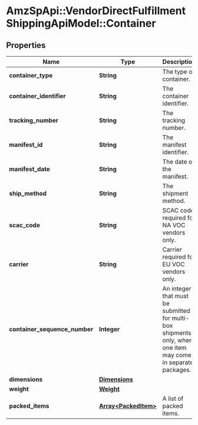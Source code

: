 # AmzSpApi::VendorDirectFulfillmentShippingApiModel::Container

## Properties
Name | Type | Description | Notes
------------ | ------------- | ------------- | -------------
**container_type** | **String** | The type of container. | 
**container_identifier** | **String** | The container identifier. | 
**tracking_number** | **String** | The tracking number. | [optional] 
**manifest_id** | **String** | The manifest identifier. | [optional] 
**manifest_date** | **String** | The date of the manifest. | [optional] 
**ship_method** | **String** | The shipment method. | [optional] 
**scac_code** | **String** | SCAC code required for NA VOC vendors only. | [optional] 
**carrier** | **String** | Carrier required for EU VOC vendors only. | [optional] 
**container_sequence_number** | **Integer** | An integer that must be submitted for multi-box shipments only, where one item may come in separate packages. | [optional] 
**dimensions** | [**Dimensions**](Dimensions.md) |  | [optional] 
**weight** | [**Weight**](Weight.md) |  | [optional] 
**packed_items** | [**Array&lt;PackedItem&gt;**](PackedItem.md) | A list of packed items. | 


